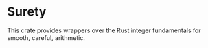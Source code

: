 # Surety

This crate provides wrappers over the Rust integer fundamentals for smooth,
careful, arithmetic.
